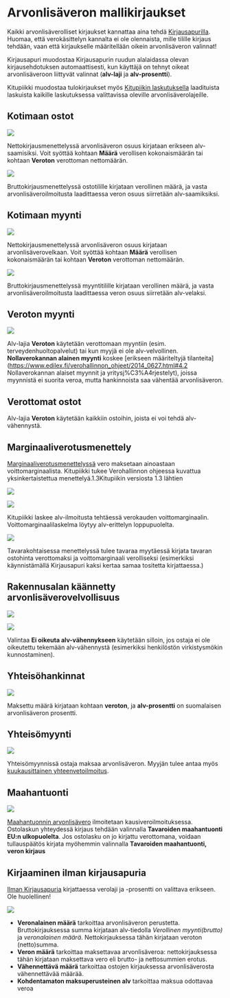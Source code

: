 # Arvonlisäveron mallikirjaukset

Kaikki arvonlisäverolliset kirjaukset kannattaa aina tehdä [Kirjausapurilla](/kirjaus/apuri). Huomaa, että verokäsittelyn kannalta ei ole olennaista, mille tilille kirjaus tehdään, vaan että kirjaukselle määritellään oikein arvonlisäveron valinnat!

Kirjausapuri muodostaa Kirjausapurin ruudun alalaidassa olevan kirjausehdotuksen automaattisesti, kun käyttäjä on tehnyt oikeat arvonlisäveroon liittyvät valinnat (**alv-laji** ja **alv-prosentti**).

Kitupiikki muodostaa tulokirjaukset myös [Kitupiikin laskutuksella](/laskutus) laadituista laskuista kaikille laskutuksessa valittavissa oleville arvonlisäverolajeille.

## Kotimaan ostot

![](nettoosto.png)

Nettokirjausmenettelyssä arvonlisäveron osuus kirjataan erikseen alv-saamisiksi. Voit syöttää kohtaan **Määrä** verollisen kokonaismäärän tai kohtaan **Veroton** verottoman nettomäärän.

![](bruttoosto.png)

Bruttokirjausmenettelyssä ostotilille kirjataan verollinen määrä, ja vasta arvonlisäveroilmoitusta laadittaessa veron osuus siirretään alv-saamiksiksi.

## Kotimaan myynti

![](nettomyynti.png)

Nettokirjausmenettelyssä arvonlisäveron osuus kirjataan arvonlisäverovelkaan. Voit syöttää kohtaan **Määrä** verollisen kokonaismäärän tai kohtaan **Veroton** verottoman nettomäärän.

![](bruttomyynti.png)

Bruttokirjausmenettelyssä myyntitilille kirjataan verollinen määrä, ja vasta arvonlisäveroilmoitusta laadittaessa veron osuus siirretään alv-velaksi.

## Veroton myynti

![](nollamyynti.png)

Alv-lajia **Veroton** käytetään verottomaan myyntiin (esim. terveydenhuoltopalvelut) tai kun myyjä ei ole alv-velvollinen. **Nollaverokannan alainen myynti** koskee [erikseen määriteltyjä tilanteita](https://www.edilex.fi/verohallinnon_ohjeet/2014_0627.html#4.2 Nollaverokannan alaiset myynnit ja yritysj%C3%A4rjestelyt), joissa myynnistä ei suorita veroa, mutta hankinnoista saa vähentää arvonlisäveron.

## Verottomat ostot

Alv-lajia **Veroton** käytetään kaikkiin ostoihin, joista ei voi tehdä alv-vähennystä.

## Marginaaliverotusmenettely

[Marginaaliverotusmenettelyssä](https://www.vero.fi/syventavat-vero-ohjeet/ohje-hakusivu/48682/k%C3%A4ytettyjen-tavaroiden-sek%C3%A4-taide--ker%C3%A4ily--ja-antiikkiesineiden-marginaaliverotusmenettely/) vero maksetaan ainoastaan voittomarginaalista. Kitupiikki tukee Verohallinnon ohjeessa kuvattua yksinkertaistettua menettelyä.<span class=ver>1.3<span class=selite>Kitupiikin versiosta 1.3 lähtien</span></span>

![](marginaaliosto.png)

![](marginaalimyynti.png)

Kitupiikki laskee alv-ilmoitusta tehtäessä verokauden voittomarginaalin. Voittomarginaalilaskelma löytyy alv-erittelyn loppupuolelta.

![](marginaalilaskelma.png)

Tavarakohtaisessa menettelyssä tulee tavaraa myytäessä kirjata tavaran ostohinta verottomaksi ja voittomarginaali verolliseksi (esimerkiksi käynnistämällä Kirjausapuri kaksi kertaa samaa tositetta kirjattaessa.)

## Rakennusalan käännetty arvonlisäverovelvollisuus

![](rakennusosto.png)

![](rakennusmyynti.png)

Valintaa **Ei oikeuta alv-vähennykseen** käytetään silloin, jos ostaja ei ole oikeutettu tekemään alv-vähennystä (esimerkiksi henkilöstön virkistysmökin kunnostaminen).

## Yhteisöhankinnat

![](palveluosto.png)

Maksettu määrä kirjataan kohtaan **veroton**, ja **alv-prosentti** on suomalaisen arvonlisäveron prosentti.

## Yhteisömyynti

![](yhteisomyynti.png)

Yhteisömyynnissä ostaja maksaa arvonlisäveron. Myyjän tulee antaa myös [kuukausittainen yhteenvetoilmoitus](https://www.vero.fi/syventavat-vero-ohjeet/ohje-hakusivu/48617/arvonlisaveron_yhteenvetoilmoituksen_an/).

## Maahantuonti

![](tuontialv.png)

<a href="https://www.vero.fi/yritykset-ja-yhteisot/tietoa-yritysverotuksesta/arvonlisaverotus/ulkomaankaupan_arvonlisaverotus/maahantuonnin-arvonlisavero/" target="_blank">Maahantuonnin arvonlisävero</a> ilmoitetaan kausiveroilmoituksessa. Ostolaskun yhteydessä kirjaus tehdään valinnalla **Tavaroiden maahantuonti EU:n ulkopuolelta**. Jos ostolasku on jo kirjattu verottomana, voidaan tullauspäätös kirjata myöhemmin valinnalla **Tavaroiden maahantuonti, veron kirjaus**

## Kirjaaminen ilman kirjausapuria

[Ilman Kirjausapuria](/kirjaus/kasin) kirjattaessa verolaji ja -prosentti on valittava erikseen. Ole huolellinen!

![](alvvalinta.png)

* **Veronalainen määrä** tarkoittaa arvonlisäveron perustetta. Bruttokirjauksessa summa kirjataan alv-tiedolla *Verollinen myynti(brutto)* ja *veronalainen määrä*. Nettokirjauksessa tähän kirjataan veroton (netto)summa.
* **Veron määrä** tarkoittaa maksettavaa arvonlisäveroa: nettokirjauksessa tähän kirjataan maksettava vero eli brutto- ja nettosummien erotus.
* **Vähennettävä määrä** tarkoittaa ostojen kirjauksessa arvonlisäverosta vähennettävää määrää.
* **Kohdentamaton maksuperusteinen alv** tarkoittaa maksua odottavaa veroa
